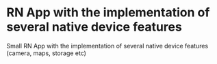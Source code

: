 # RN App with the implementation of several native device features

Small RN App with the implementation of several native device features (camera, maps, storage etc)
